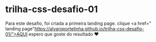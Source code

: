 # trilha-css-desafio-01

Para este desafio, foi criada a primeira  landing page.
clique <a href=" landing page"https://alvaroportelinha.github.io/trilha-css-desafio-01/">AQUI</a>
espero que goste do resultado ♥ 
